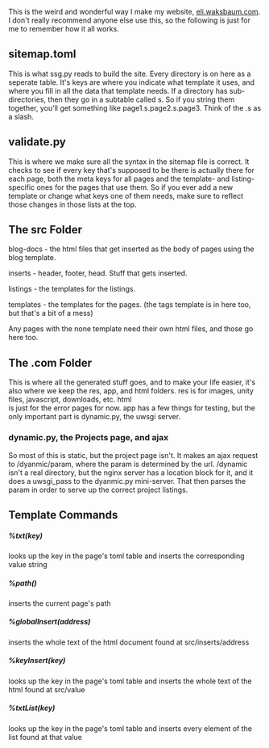 This is the weird and wonderful way I make my website, [eli.waksbaum.com](https://eli.waksbaum.com). I don't really recommend anyone else use this, so the following is just for me to remember how it all works.

## sitemap.toml
This is what ssg.py reads to build the site. Every directory is on here as a seperate table. It's keys 
are where you indicate what template it uses, and where you fill in all the data that template needs. 
If a directory has sub-directories, then they go in a subtable called s. So if you string them together,
you'll get something like page1.s.page2.s.page3. Think of the .s as a slash.

## validate.py
This is where we make sure all the syntax in the sitemap file is correct. It checks to see if every 
key that's supposed to be there is actually there for each page, both the meta keys for all pages 
and the template- and listing-specific ones for the pages that use them. So if you ever add a new template 
or change what keys one of them needs, make sure to reflect those changes in those lists at the top.

## The src Folder
blog-docs - the html files that get inserted as the body of pages using the blog template.

inserts - header, footer, head. Stuff that gets inserted.

listings - the templates for the listings.

templates - the templates for the pages. (the tags template is in here too, but that's a bit of a mess)

Any pages with the none template need their own html files, and those go here too.

## The .com Folder
This is where all the generated stuff goes, and to make your life easier, it's also where we keep 
the res, app, and html folders. res is for images, unity files, javascript, downloads, etc. html  
is just for the error pages for now. app has a few things for testing, but the only important part is dynamic.py, 
the uwsgi server.

### dynamic.py, the Projects page, and ajax
So most of this is static, but the project page isn't. It makes an ajax request to /dyanmic/param, where 
the param is determined by the url. /dynamic isn't a real directory, but the nginx server has a location 
block for it, and it does a uwsgi_pass to the dyanmic.py mini-server. That then parses the param 
in order to serve up the correct project listings.

## Template Commands
##### %txt(key)
looks up the key in the page's toml table and inserts the corresponding value string

##### %path()
inserts the current page's path

##### %globalInsert(address)
inserts the whole text of the html document found at src/inserts/address

##### %keyInsert(key)
looks up the key in the page's toml table and inserts the whole text of the html found at src/value

##### %txtList(key)
looks up the key in the page's toml table and inserts every element of the list found at that value
